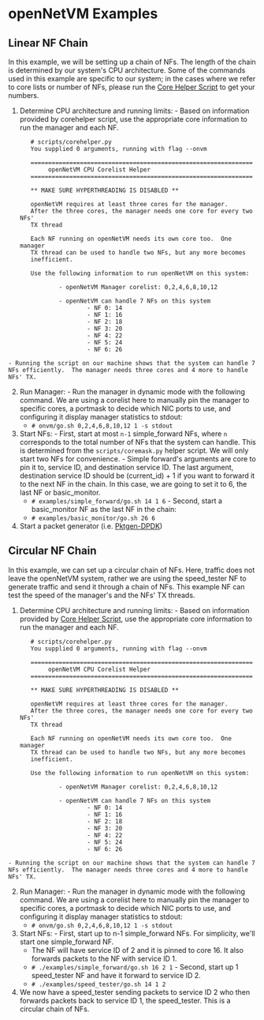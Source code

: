 openNetVM Examples
==

Linear NF Chain
--
In this example, we will be setting up a chain of NFs.  The length of the chain is determined by our system's CPU architecture.  Some of the commands used in this example are specific to our system; in the cases where we refer to core lists or number of NFs, please run the [Core Helper Script][cores] to get your numbers.

  1. Determine CPU architecture and running limits:
    - Based on information provided by corehelper script, use the appropriate core information to run the manager and each NF.

            # scripts/corehelper.py
            You supplied 0 arguments, running with flag --onvm

            ===============================================================
                 openNetVM CPU Corelist Helper
            ===============================================================

            ** MAKE SURE HYPERTHREADING IS DISABLED **

            openNetVM requires at least three cores for the manager.
            After the three cores, the manager needs one core for every two NFs'
            TX thread

            Each NF running on openNetVM needs its own core too.  One manager
            TX thread can be used to handle two NFs, but any more becomes
            inefficient.

            Use the following information to run openNetVM on this system:

                    - openNetVM Manager corelist: 0,2,4,6,8,10,12

                    - openNetVM can handle 7 NFs on this system
                            - NF 0: 14
                            - NF 1: 16
                            - NF 2: 18
                            - NF 3: 20
                            - NF 4: 22
                            - NF 5: 24
                            - NF 6: 26

    - Running the script on our machine shows that the system can handle 7 NFs efficiently.  The manager needs three cores and 4 more to handle NFs' TX.
  2. Run Manager:
    - Run the manager in dynamic mode with the following command.  We are using a corelist here to manually pin the manager to specific cores, a portmask to decide which NIC ports to use, and configuring it display manager statistics to stdout:
      - `# onvm/go.sh 0,2,4,6,8,10,12 1 -s stdout`
  3. Start NFs:
    - First, start at most `n-1` simple_forward NFs, where `n` corresponds to the total number of NFs that the system can handle.  This is determined from the `scripts/coremask.py` helper script.  We will only start two NFs for convenience.
    - Simple forward's arguments are core to pin it to, service ID, and
      destination service ID.  The last argument, destination service ID
should be (current_id) + 1 if you want to forward it to the next NF in
the chain.  In this case, we are going to set it to 6, the last NF or
basic_monitor.
      - `# examples/simple_forward/go.sh 14 1 6`
    - Second, start a basic_monitor NF as the last NF in the chain:
      - `# examples/basic_monitor/go.sh 26 6`
  4. Start a packet generator (i.e. [Pktgen-DPDK][pktgen])

Circular NF Chain
--
In this example, we can set up a circular chain of NFs.  Here, traffic does not leave the openNetVM system, rather we are using the speed_tester NF to generate traffic and send it through a chain of NFs.  This example NF can test the speed of the manager's and the NFs' TX threads.

  1. Determine CPU architecture and running limits:
    - Based on information provided by [Core Helper Script][cores], use the appropriate core information to run the manager and each NF.

            # scripts/corehelper.py
            You supplied 0 arguments, running with flag --onvm

            ===============================================================
                 openNetVM CPU Corelist Helper
            ===============================================================

            ** MAKE SURE HYPERTHREADING IS DISABLED **

            openNetVM requires at least three cores for the manager.
            After the three cores, the manager needs one core for every two NFs'
            TX thread

            Each NF running on openNetVM needs its own core too.  One manager
            TX thread can be used to handle two NFs, but any more becomes
            inefficient.

            Use the following information to run openNetVM on this system:

                    - openNetVM Manager corelist: 0,2,4,6,8,10,12

                    - openNetVM can handle 7 NFs on this system
                            - NF 0: 14
                            - NF 1: 16
                            - NF 2: 18
                            - NF 3: 20
                            - NF 4: 22
                            - NF 5: 24
                            - NF 6: 26

    - Running the script on our machine shows that the system can handle 7 NFs efficiently.  The manager needs three cores and 4 more to handle NFs' TX.
  2. Run Manager:
    - Run the manager in dynamic mode with the following command.  We are using a corelist here to manually pin the manager to specific cores, a portmask to decide which NIC ports to use, and configuring it display manager statistics to stdout:
      - `# onvm/go.sh 0,2,4,6,8,10,12 1 -s stdout`
  3. Start NFs:
    - First, start up to n-1 simple_forward NFs.  For simplicity, we'll start one simple_forward NF.
      - The NF will have service ID of 2 and it is pinned to core 16.  It also forwards packets to the NF with service ID 1.
      - `# ./examples/simple_forward/go.sh 16 2 1`
    - Second, start up 1 speed_tester NF and have it forward to service ID 2.
      - `# ./examples/speed_tester/go.sh 14 1 2`
  4. We now have a speed_tester sending packets to service ID 2 who then forwards packets back to service ID 1, the speed_tester.  This is a circular chain of NFs.


[cores]: ../scripts/corehelper.py
[pktgen]: https://github.com/pktgen/Pktgen-DPDK
